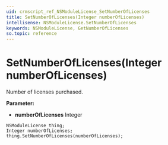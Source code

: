 ```yaml
---
uid: crmscript_ref_NSModuleLicense_SetNumberOfLicenses
title: SetNumberOfLicenses(Integer numberOfLicenses)
intellisense: NSModuleLicense.SetNumberOfLicenses
keywords: NSModuleLicense, GetNumberOfLicenses
so.topic: reference
---
```


# SetNumberOfLicenses(Integer numberOfLicenses)

Number of licenses purchased.

**Parameter:** 
 - **numberOfLicenses** Integer

```crmscript
NSModuleLicense thing;
Integer numberOfLicenses;
thing.SetNumberOfLicenses(numberOfLicenses);
```

